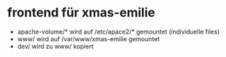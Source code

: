 # frontend für xmas-emilie

* apache-volume/* wird auf /etc/apace2/* gemountet (individuelle files)
* www/ wird auf /var/www/xmas-emilie gemountet
* dev/ wird zu www/ kopiert
